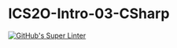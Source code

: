 # ICS2O-Intro-03-CSharp
[![GitHub's Super Linter](https://github.com/Batuhan-Durhan/ICS2O-Intro-03-CSharp/workflows/GitHub's%20Super%20Linter/badge.svg)](https://github.com/Batuhan-Durhan/ICS2O-Intro-03-CSharp/actions)
>
